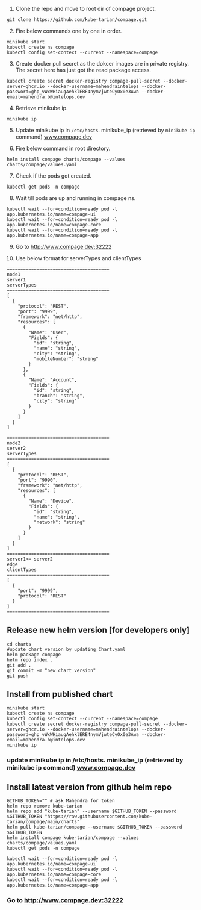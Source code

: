 1. Clone the repo and move to root dir of compage project.
```shell
git clone https://github.com/kube-tarian/compage.git
```
2. Fire below commands one by one in order.
```shell
minikube start
kubectl create ns compage
kubectl config set-context --current --namespace=compage
```

3. Create docker pull secret as the dokcer images are in private registry. The secret here has just got the read package access.
```shell
kubectl create secret docker-registry compage-pull-secret --docker-server=ghcr.io --docker-username=mahendraintelops --docker-password=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 --docker-email=mahendra.b@intelops.dev
```

4. Retrieve minikube ip.
```shell
minikube ip
```

5. Update minikube ip in `/etc/hosts`.
minikube_ip (retrieved by `minikube ip` command) www.compage.dev

6. Fire below command in root directory.
```shell
helm install compage charts/compage --values charts/compage/values.yaml
```

7. Check if the pods got created.
```shell
kubectl get pods -n compage
```

8. Wait till pods are up and running in compage ns.
```
kubectl wait --for=condition=ready pod -l app.kubernetes.io/name=compage-ui
kubectl wait --for=condition=ready pod -l app.kubernetes.io/name=compage-core
kubectl wait --for=condition=ready pod -l app.kubernetes.io/name=compage-app
```
9. Go to  http://www.compage.dev:32222 


10. Use below format for serverTypes and clientTypes

```text
======================================
node1
server1
serverTypes
======================================
[
  {
    "protocol": "REST",
    "port": "9999",
    "framework": "net/http",
    "resources": [
      {
        "Name": "User",
        "Fields": {
          "id": "string",
          "name": "string",
          "city": "string",
          "mobileNumber": "string"
        }
      },
      {
        "Name": "Account",
        "Fields": {
          "id": "string",
          "branch": "string",
          "city": "string"
        }
      }
    ]
  }
]

======================================
node2
server2
serverTypes
======================================
[
  {
    "protocol": "REST",
    "port": "9990",
    "framework": "net/http",
    "resources": [
      {
        "Name": "Device",
        "Fields": {
          "id": "string",
          "name": "string",
          "network": "string"
        }
      }
    ]
  }
]
======================================
server1<= server2
edge
clientTypes
======================================
[
  {
    "port": "9999",
    "protocol": "REST"
  }
]
======================================
```


## Release new helm version [for developers only]
```shell
cd charts
#update chart version by updating Chart.yaml
helm package compage
helm repo index .
git add .
git commit -m "new chart version"
git push
```

## Install from published chart
```shell
minikube start
kubectl create ns compage
kubectl config set-context --current --namespace=compage
kubectl create secret docker-registry compage-pull-secret --docker-server=ghcr.io --docker-username=mahendraintelops --docker-password=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 --docker-email=mahendra.b@intelops.dev
minikube ip
```

### update minikube ip in /etc/hosts. minikube_ip (retrieved by minikube ip command) www.compage.dev

## Install latest version from github helm repo
```shell
GITHUB_TOKEN="" # ask Mahendra for token
helm repo remove kube-tarian
helm repo add "kube-tarian" --username $GITHUB_TOKEN --password $GITHUB_TOKEN "https://raw.githubusercontent.com/kube-tarian/compage/main/charts"
helm pull kube-tarian/compage --username $GITHUB_TOKEN --password $GITHUB_TOKEN
helm install compage kube-tarian/compage --values charts/compage/values.yaml
kubectl get pods -n compage

kubectl wait --for=condition=ready pod -l app.kubernetes.io/name=compage-ui
kubectl wait --for=condition=ready pod -l app.kubernetes.io/name=compage-core
kubectl wait --for=condition=ready pod -l app.kubernetes.io/name=compage-app
```
### Go to http://www.compage.dev:32222